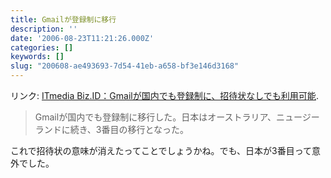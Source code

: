 ```yaml
---
title: Gmailが登録制に移行
description: ''
date: '2006-08-23T11:21:26.000Z'
categories: []
keywords: []
slug: "200608-ae493693-7d54-41eb-a658-bf3e146d3168"
---
```

リンク: [ITmedia Biz.ID：Gmailが国内でも登録制に、招待状なしでも利用可能](http://www.itmedia.co.jp/bizid/articles/0608/23/news020.html "ITmedia Biz.ID：Gmailが国内でも登録制に、招待状なしでも利用可能").

> Gmailが国内でも登録制に移行した。日本はオーストラリア、ニュージーランドに続き、3番目の移行となった。

これで招待状の意味が消えたってことでしょうかね。でも、日本が3番目って意外でした。